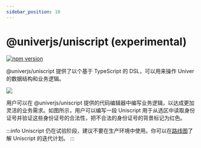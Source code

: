 ```yaml
---
sidebar_position: 10
---
```


# @univerjs/uniscript (experimental)

[![npm version](https://img.shields.io/npm/v/@univerjs/uniscript)](https://npmjs.org/package/@univerjs/uniscript)

@univerjs/uniscript 提供了以个基于 TypeScript 的 DSL，可以用来操作 Univer 的数据结构和业务逻辑。

![](/img/uniscript.jpeg)

用户可以在 @univerjs/uniscript 提供的代码编辑器中编写业务逻辑，以达成更加灵活的业务需求。如图所示，用户可以编写一段 Uniscript 用于从选区中读取身份证号并验证这些身份证号的合法性，把不合法的身份证号的背景标记为红色。

:::info
Uniscript 仍在试验阶段，建议不要在生产环境中使用。你可以在[路线图](/docs/guides/roadmap)了解 Uniscript 的迭代计划。
:::
